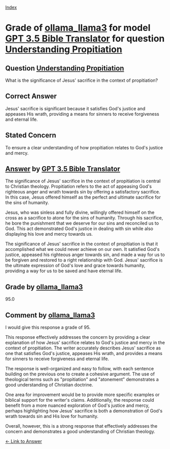 
[Index](../../../../index.md)
# Grade of [ollama_llama3](../../../grading_models/ollama_llama3.md) for model [GPT 3.5 Bible Translator](../../../answering_models/GPT_3.5_Bible_Translator.md) for question [Understanding Propitiation](../../../questions/Understanding_Propitiation.md)

## Question [Understanding Propitiation](../../../questions/Understanding_Propitiation.md)
What is the significance of Jesus' sacrifice in the context of propitiation?

## Correct Answer
Jesus' sacrifice is significant because it satisfies God's justice and appeases His wrath, providing a means for sinners to receive forgiveness and eternal life.

## Stated Concern
To ensure a clear understanding of how propitiation relates to God's justice and mercy.

## [Answer](../Understanding_Propitiation.md) by [GPT 3.5 Bible Translator](../../../answering_models/GPT_3.5_Bible_Translator.md)
The significance of Jesus' sacrifice in the context of propitiation is central to Christian theology. Propitiation refers to the act of appeasing God's righteous anger and wrath towards sin by offering a satisfactory sacrifice. In this case, Jesus offered himself as the perfect and ultimate sacrifice for the sins of humanity.

Jesus, who was sinless and fully divine, willingly offered himself on the cross as a sacrifice to atone for the sins of humanity. Through his sacrifice, he bore the punishment that we deserve for our sins and reconciled us to God. This act demonstrated God's justice in dealing with sin while also displaying his love and mercy towards us.

The significance of Jesus' sacrifice in the context of propitiation is that it accomplished what we could never achieve on our own. It satisfied God's justice, appeased his righteous anger towards sin, and made a way for us to be forgiven and restored to a right relationship with God. Jesus' sacrifice is the ultimate expression of God's love and grace towards humanity, providing a way for us to be saved and have eternal life.

## Grade by [ollama_llama3](../../../grading_models/ollama_llama3.md)
95.0

## Comment by [ollama_llama3](../../../grading_models/ollama_llama3.md)
I would give this response a grade of 95.

This response effectively addresses the concern by providing a clear explanation of how Jesus' sacrifice relates to God's justice and mercy in the context of propitiation. The writer accurately describes Jesus' sacrifice as one that satisfies God's justice, appeases His wrath, and provides a means for sinners to receive forgiveness and eternal life.

The response is well-organized and easy to follow, with each sentence building on the previous one to create a cohesive argument. The use of theological terms such as "propitiation" and "atonement" demonstrates a good understanding of Christian doctrine.

One area for improvement would be to provide more specific examples or biblical support for the writer's claims. Additionally, the response could benefit from a more nuanced exploration of God's justice and mercy, perhaps highlighting how Jesus' sacrifice is both a demonstration of God's wrath towards sin and His love for humanity.

Overall, however, this is a strong response that effectively addresses the concern and demonstrates a good understanding of Christian theology.

[&lt;- Link to Answer](../Understanding_Propitiation.md)
